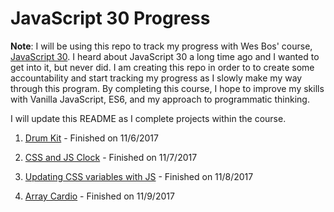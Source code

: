 # JavaScript 30 Progress

**Note**: I will be using this repo to track my progress with Wes Bos' course, [JavaScript 30](https://javascript30.com/). I heard about JavaScript 30 a long time ago and I wanted to get into it, but never did. I am creating this repo in order to to create some accountability and start tracking my progress as I slowly make my way through this program. By completing this course, I hope to improve my skills with Vanilla JavaScript, ES6, and my approach to programmatic thinking.

I will update this README as I complete projects within the course.

1. [Drum Kit](/1_drum_kit) - Finished on 11/6/2017

2. [CSS and JS Clock](2_css_js_clock) - Finished on 11/7/2017

3. [Updating CSS variables with JS](3_css_variables_js) - Finished on 11/8/2017

4. [Array Cardio](4_array_cardio) - Finished on 11/9/2017
